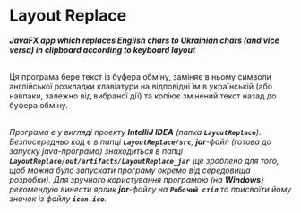 # Layout Replace
__*JavaFX app which replaces English chars to Ukrainian chars (and vice versa) in clipboard according to keyboard layout*__<br /><br />


Ця програма бере текст із буфера обміну, заміняє в ньому символи англійської розкладки клавіатури на відповідні їм в українській (або навпаки, залежно від вибраної дії) та копіює змінений текст назад до буфера обміну.<br /><br />


*Програма є у вигляді проекту __IntelliJ IDEA__ (папка __`LayoutReplace`__). Безпосередньо код є в папці __`LayoutReplace/src`__, __jar__-файл (готова до запуску java-програма) знаходиться в папці __`LayoutReplace/out/artifacts/LayoutReplace_jar`__ (це зроблено для того, щоб можна було запускати програму окремо від середовища розробки). Для зручного користування програмою (на __Windows__) рекомендую винести ярлик __jar__-файлу на __`Робочий стіл`__ та присвоїти йому значок із файлу __`icon.ico`__.*
